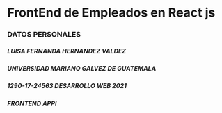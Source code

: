 # FrontEnd de Empleados en React js
### DATOS PERSONALES

##### LUISA FERNANDA HERNANDEZ VALDEZ         #####
##### UNIVERSIDAD MARIANO GALVEZ DE GUATEMALA #####
##### 1290-17-24563  DESARROLLO WEB 2021      #####
##### FRONTEND APPI                           #####